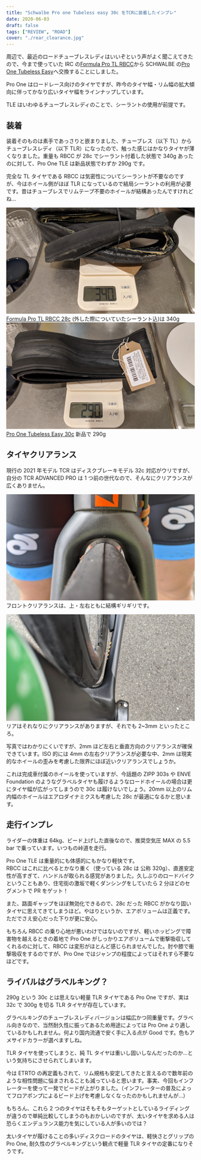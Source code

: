 ```yaml
---
title: "Schwalbe Pro one Tubeless easy 30c をTCRに装着したインプレ"
date: 2020-06-03
draft: false
tags: ["REVIEW", "ROAD"]
cover: "./rear_clearance.jpg"
---
```


周辺で、最近のロードチューブレスレディはいいぞという声がよく聞こえてきたので、今まで使っていた IRC の[Formula Pro TL RBCC](https://amzn.to/3eJaIWs)から SCHWALBE の[Pro One Tubeless Easy](https://www.amazon.co.jp/dp/B07WPV58SC/?tag=gensobunya-22)へ交換することにしました。

<LinkBox isAmazonLink url="https://www.amazon.co.jp/dp/B07WPV58SC/?tag=gensobunya-22" />

Pro One はロードレース向けのタイヤですが、昨今のタイヤ幅・リム幅の拡大傾向に伴ってかなり広いタイヤ幅をラインナップしています。

TLE はいわゆるチューブレスレディのことで、シーラントの使用が前提です。

## 装着

装着そのものは素手であっさりと嵌まりました、チューブレス（以下 TL）からチューブレスレディ（以下 TLR）になったので、触った感じはかなりタイヤが薄くなりました。重量も RBCC が 28c でシーラント付着した状態で 340g あったのに対して、Pro One TLE は新品状態でわずか 290g です。

完全な TL タイヤである RBCC は気密性についてシーラントが不要なのですが、今はホイール側がほぼ TLR になっているので結局シーラントの利用が必要です。昔はチューブレスでリムテープ不要のホイールが結構あったんですけれどね…

![RBCC 重量](./weight_rbcc.jpg)
[Formula Pro TL RBCC 28c](https://amzn.to/3eJaIWs) (外した際についていたシーラント込)は 340g
![PROONE 重量](./weight_proone.jpg)
[Pro One Tubeless Easy 30c](https://www.amazon.co.jp/dp/B07WPV58SC/?tag=gensobunya-22) 新品で 290g

## タイヤクリアランス

現行の 2021 年モデル TCR はディスクブレーキモデル 32c 対応がウリですが、自分の TCR ADVANCED PRO は 1 つ前の世代なので、そんなにクリアランスが広くありません。

![フロント](./front_clearance.jpg)
フロントクリアランスは、上・左右ともに結構ギリギリです。

![リア](./rear_clearance.jpg)
リアはそれなりにクリアランスがありますが、それでも 2~3mm といったところ。

写真ではわかりにくいですが、2mm ほど左右と垂直方向のクリアランスが確保できています。ISO 的には 4mm の左右クリアランスが必要な中、2mm は現実的なホイールの歪みを考慮した限界にほぼ近いクリアランスでしょうか。

これは完成車付属のホイールを使っていますが、今話題の ZIPP 303s や ENVE Foundation のようなグラベルタイヤも履けるようなロードホイールの場合は更にタイヤ幅が広がってしまうので 30c は履けないでしょう。20mm 以上のリム内幅のホイールはエアロダイナミクスも考慮した 28c が最適になるかと思います。

## 走行インプレ

ライダーの体重は 64kg、ビード上げした直後なので、推奨空気圧 MAX の 5.5 bar で乗っています。いつもの峠道を走行。

Pro One TLE は重量的にも体感的にもかなり軽快です。 \
RBCC はこれに比べるとかなり重く（使っている 28c は 公称 320g）、直進安定性が高すぎて、ハンドルが取られる感覚がありました。久しぶりのロードバイクということもあり、住宅街の激坂で軽くダンシングをしていたら 2 分ほどのセグメントで PR をゲット！

また、路面ギャップをほぼ無効化できるので、28c だった RBCC がかなり固いタイヤに思えてきてしまうほど。やはりというか、エアボリュームは正義です。ただでさえ安心だった下りが更に安心。

もちろん RBCC の乗り心地が悪いわけではないのですが、軽いホッピングで障害物を越えるときの着地で Pro One がしっかりエアボリュームで衝撃吸収してくれるのに対して、RBCC は変形がほとんど感じられませんでした。肘や膝で衝撃吸収をするのですが、Pro One ではジャンプの程度によってはそれすら不要なほどです。

## ライバルはグラベルキング？

290g という 30c とは思えない軽量 TLR タイヤである Pro One ですが、実は 32c で 300g を切る TLR タイヤが存在しています。

<LinkBox isAmazonLink url="https://www.amazon.co.jp/dp/B07D6X5DYX/?tag=gensobunya-22" />

グラベルキングのチューブレスレディバージョンは幅広かつ同重量です。グラベル向きなので、当然耐久性に振ってあるため用途によっては Pro One より適しているかもしれません。何より国内流通で安く手に入る点が Good です。色もアメサイドカラーが選べますしね。

TLR タイヤを使ってしまうと、純 TL タイヤは重いし固いしなんだったのか…という気持ちにさせられてしまいます。

今は ETRTO の再定義もされて、リム規格も安定してきたと言えるので数年前のような相性問題に悩まされることも減っていると思います。事実、今回もインフレーターを使って一発でビードが上がりました。（インフレーターの普及によってフロアポンプによるビード上げを考慮しなくなったのかもしれませんが…）

もちろん、これら 2 つのタイヤはそもそもターゲットとしているライディングが違うので単純比較してしまうのもおかしいのですが、太いタイヤを求める人は恐らくエンデュランス能力を気にしている人が多いのでは？

太いタイヤが履けることの多いディスクロードのタイヤは、軽快さとグリップの Pro One, 耐久性のグラベルキングという観点で軽量 TLR タイヤの定番になりそうです。

<LinkBox isAmazonLink url="https://www.amazon.co.jp/dp/B07WPV58SC/?tag=gensobunya-22" />
